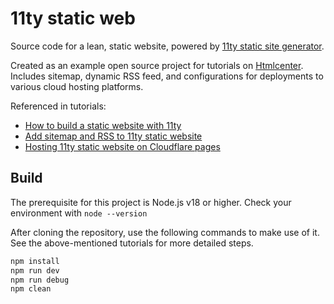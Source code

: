 # 11ty static web

Source code for a lean, static website, powered by [11ty static site generator](https://www.11ty.dev/).

Created as an example open source project for tutorials on [Htmlcenter](https://www.htmlcenter.com/blog/). Includes sitemap, dynamic RSS feed, and configurations for deployments to various cloud hosting platforms.

Referenced in tutorials:

- [How to build a static website with 11ty](https://www.htmlcenter.com/blog/how-to-build-static-website-with-11ty/)
- [Add sitemap and RSS to 11ty static website](https://www.htmlcenter.com/blog/build-static-website-with-11ty-part-2)
- [Hosting 11ty static website on Cloudflare pages](https://www.htmlcenter.com/blog/static-website-hosting-with-cloudflare-pages/)

## Build

The prerequisite for this project is Node.js v18 or higher. Check your environment with `node --version`

After cloning the repository, use the following commands to make use of it. See the above-mentioned tutorials for more detailed steps.

```bash
npm install
npm run dev
npm run debug
npm clean
```
